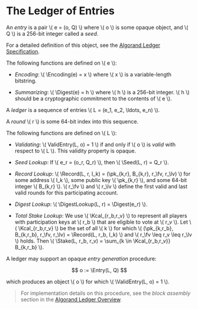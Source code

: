 $$
\newcommand \pk {\mathrm{pk}}
\newcommand \fv {\text{first}}
\newcommand \lv {\text{last}}
\newcommand \Digest {\mathrm{Digest}}
\newcommand \Encoding {\mathrm{Encoding}}
\newcommand \Seed {\mathrm{Seed}}
\newcommand \Record {\mathrm{Record}}
\newcommand \DigestLookup {\mathrm{DigestLookup}}
\newcommand \Stake {\mathrm{Stake}}
\newcommand \Entry {\mathrm{Entry}}
\newcommand \ValidEntry {\mathrm{ValidEntry}}
\newcommand \Kcal {\mathcal{K}}
$$

# The Ledger of Entries

An _entry_ is a pair \\( e = (o, Q) \\) where \\( o \\) is some opaque object, and
\\( Q \\) is a 256-bit integer called a _seed_.

For a detailed definition of this object, see the [Algorand Ledger Specification](./ledger.md).

The following functions are defined on \\( e \\):

- _Encoding_: \\( \Encoding(e) = x \\) where \\( x \\) is a variable-length bitstring.

- _Summarizing_: \\( \Digest(e) = h \\) where \\( h \\) is a 256-bit integer.
\\( h \\) should be a cryptographic commitment to the contents of \\( e \\).

A _ledger_ is a sequence of entries \\( L = (e_1, e_2, \ldots, e_n) \\).

A _round_ \\( r \\) is some 64-bit index into this sequence.

The following functions are defined on \\( L \\):

- _Validating_: \\( ValidEntry(L, o) = 1 \\) if and only if \\( o \\) is _valid_
with respect to \\( L \\). This validity property is opaque.

- _Seed Lookup_: If \\( e_r = (o_r, Q_r) \\), then \\( \Seed(L, r) = Q_r \\).

- _Record Lookup_: \\( \Record(L, r, I_k) = (\pk_{k,r}, B_{k,r}, r_\fv, r_\lv) \\)
for some address \\( I_k \\), some public key \\( \pk_{k,r} \\), and some 64-bit
integer \\( B_{k,r} \\). \\( r_\fv \\) and \\( r_\lv \\) define the first valid
and last valid rounds for this participating account.

- _Digest Lookup_: \\( \DigestLookup(L, r) = \Digest(e_r) \\).

- _Total Stake Lookup_: We use \\( \Kcal_{r_b,r_v} \\) to represent all players
with participation keys at \\( r_b \\) that are eligible to vote at \\( r_v \\).
Let \\( \Kcal_{r_b,r_v} \\) be the set of all \\( k \\) for which \\( (\pk_{k,r_b},
B_{k,r_b}, r_\fv, r_\lv) = \Record(L, r_b, I_k) \\) and \\( r_\fv \leq r_v \leq
r_\lv \\) holds. Then \\( \Stake(L, r_b, r_v) = \sum_{k \in \Kcal_{r_b,r_v}}
B_{k,r_b} \\).

A ledger may support an opaque _entry generation_ procedure:

$$
o := \Entry(L, Q)
$$

which produces an object \\( o \\) for which \\( \ValidEntry(L, o) = 1 \\).

> For implementation details on this procedure, see the _block assembly_ section
> in the [Algorand Ledger Overview](./ledger-overview.md).
